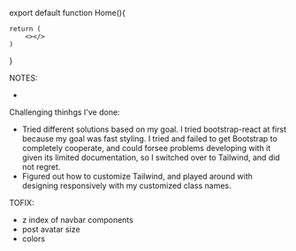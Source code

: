 export default function Home(){

    return (
        <></>
    )
}

NOTES:

-

Challenging thinhgs I've done:

- Tried different solutions based on my goal. I tried bootstrap-react at first because my goal was fast styling. I tried and failed to get Bootstrap to completely cooperate, and could forsee problems developing with it given its limited documentation, so I switched over to Tailwind, and did not regret.
- Figured out how to customize Tailwind, and played around with designing responsively with my customized class names.


TOFIX:
- z index of navbar components
- post avatar size
- colors